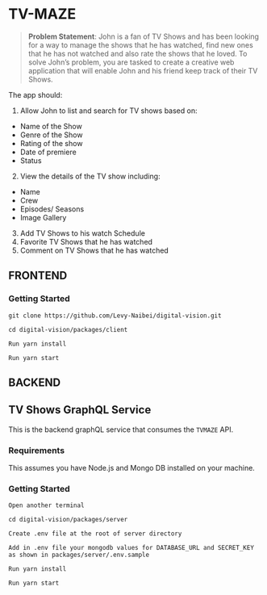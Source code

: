 # TV-MAZE

> **Problem Statement**: John is a fan of TV Shows and has been looking for a way to manage the shows that he has watched, find new ones that he has not watched and also rate the shows that he loved.
To solve John’s problem, you are tasked to create a creative web application that will enable John and his friend keep track of their TV Shows.

The app should:

1. Allow John to list and search for TV shows based on:

- Name of the Show
- Genre of the Show
- Rating of the show
- Date of premiere
- Status

2. View the details of the TV show including:

- Name
- Crew
- Episodes/ Seasons
- Image Gallery

3. Add TV Shows to his watch Schedule
4. Favorite TV Shows that he has watched
5. Comment on TV Shows that he has watched

## FRONTEND

### Getting Started

```
git clone https://github.com/Levy-Naibei/digital-vision.git
```

```
cd digital-vision/packages/client
```

```
Run yarn install
```

```
Run yarn start
```

## BACKEND

## TV Shows GraphQL Service

This is the backend graphQL service that consumes the `TVMAZE` API.

### Requirements

 This assumes you have Node.js and Mongo DB installed on your machine.

### Getting Started

```
Open another terminal
```

```
cd digital-vision/packages/server
```

```
Create .env file at the root of server directory
```

```
Add in .env file your mongodb values for DATABASE_URL and SECRET_KEY as shown in packages/server/.env.sample
```

```
Run yarn install
```

```
Run yarn start
```